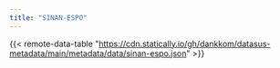 ```yaml
---
title: "SINAN-ESPO"
---
```


{{< remote-data-table "https://cdn.statically.io/gh/dankkom/datasus-metadata/main/metadata/data/sinan-espo.json" >}}
